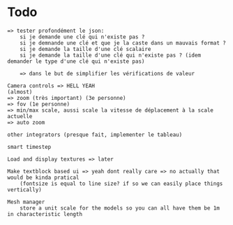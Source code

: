 # Todo
    => tester profondément le json:
        si je demande une clé qui n'existe pas ?
        si je demnande une clé et que je la caste dans un mauvais format ?
        si je demande la taille d'une clé scalaire
        si je demande la taille d'une clé qui n'existe pas ? (idem demander le type d'une clé qui n'existe pas)

        => dans le but de simplifier les vérifications de valeur

    Camera controls => HELL YEAH
    (almost)
    => zoom (très important) (3e personne)
    => fov (1e personne)
    => min/max scale, aussi scale la vitesse de déplacement à la scale actuelle
    => auto zoom

    other integrators (presque fait, implementer le tableau)

    smart timestep

    Load and display textures => later

    Make textblock based ui => yeah dont really care => no actually that would be kinda pratical
        (fontsize is equal to line size? if so we can easily place things vertically)

    Mesh manager
        store a unit scale for the models so you can all have them be 1m in characteristic length
